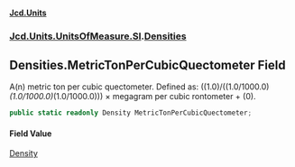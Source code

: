 #### [Jcd.Units](index.md 'index')
### [Jcd.Units.UnitsOfMeasure.SI](Jcd.Units.UnitsOfMeasure.SI.md 'Jcd.Units.UnitsOfMeasure.SI').[Densities](Densities.md 'Jcd.Units.UnitsOfMeasure.SI.Densities')

## Densities.MetricTonPerCubicQuectometer Field

A(n) metric ton per cubic quectometer. Defined as: ((1.0)/((1.0/1000.0)*(1.0/1000.0)*(1.0/1000.0))) × megagram per cubic rontometer + (0).

```csharp
public static readonly Density MetricTonPerCubicQuectometer;
```

#### Field Value
[Density](Density.md 'Jcd.Units.UnitTypes.Density')